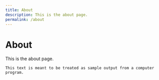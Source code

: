 ```yaml
---
title: About
description: This is the about page.
permalink: /about
---
```


# About

This is the about page.

```
This text is meant to be treated as sample output from a computer program.
```
